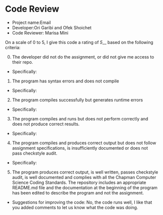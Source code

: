 # Code Review

* Project name:Email
* Developer:Ori Garibi and Ofek Shoichet 
* Code Reviewer: Marisa Mini

On a scale of 0 to 5, I give this code a rating of _5___ based on the following criteria:

0.  The developer did not do the assignment, or did not give me access to their repo.

* Specifically:

1.  The program has syntax errors and does not compile

* Specifically:

2.  The program compiles successfully but generates runtime errors

* Specifically:

3.  The program compiles and runs but does not perform correctly and does not produce correct results.

* Specifically:

4.  The program compiles and produces correct output but does not follow assignment specifications, is insufficiently documented or does not pass checkstyle audit.

* Specifically:

5.  The program produces correct output, is well written, passes checkstyle audit, is well documented and complies with all the Chapman Computer Science Coding Standards.  The repository includes an appropriate README.md file and the documentation at the beginning of the program has been edited to describe the program and not the assignment.  

* Suggestions for improving the code: No, the code runs well, I like that you added comments to let us know what the code was doing.

